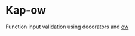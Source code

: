 Kap-ow
======

Function input validation using decorators and [ow](https://github.com/sindresorhus/ow)
